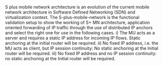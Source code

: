 S plus mobile network architecture is an evolution of the current mobile network architecture in Software Defined Networking (SDN) and virtualization context. The S-plus-mobile-network is the functional validation setup to show the working of S+ MN architecture, application oriented forwarding of IP traffic through the use of distributed IP anchors and select the right one for use in the following cases. i) The MU acts as a server and requires a static IP address for incoming IP flows. Static anchoring at the initial router will be required. ii) No fixed IP address, i.e. the MU acts as client, but IP session continuity: No static anchoring at the Initial router will be required. iii) No fixed IP address and no IP session continuity: no static anchoring at the Initial router will be required.
